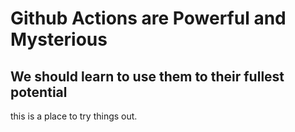# Github Actions are Powerful and Mysterious

## We should learn to use them to their fullest potential
this is a place to try things out.